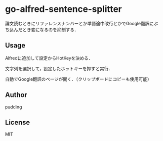# go-alfred-sentence-splitter

論文読むときにリファレンスナンバーとか単語途中改行とかでGoogle翻訳にぶち込んだとき変になるのを抑制する．

## Usage

Alfredに追加して設定からHotKeyを決める．

文字列を選択して，設定したホットキーを押すと実行．

自動でGoogle翻訳のページが開く．（クリップボードにコピーも使用可能）

## Author

pudding

## License

MIT
